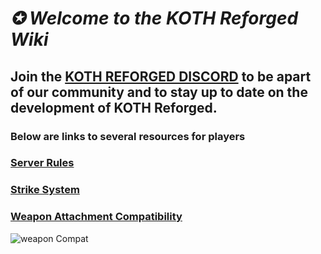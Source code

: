 # **_✪ Welcome to the KOTH Reforged Wiki_**

## Join the [KOTH REFORGED DISCORD](https://discord.kothreforged.com/) to be apart of our community and to stay up to date on the development of KOTH Reforged.

### Below are links to several resources for players

### [Server Rules](Pages/rules.md)

### [Strike System](Pages/Strike_System.md)

### [Weapon Attachment Compatibility](Pages/Weapon_Compatability.md)


![weapon Compat](https://github.com/JustCue/KOTH-Reforged/blob/Pages/KOTHWEAPONSMAY25.png)
